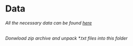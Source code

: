 # Data
###### All the necessary data can be found [here](https://drive.google.com/file/d/1TYWUje89UxNeZi350JFt-1PcnkCLfjDg/view?usp=sharing)
###### Donwload zip archive and unpack *.txt files into this folder